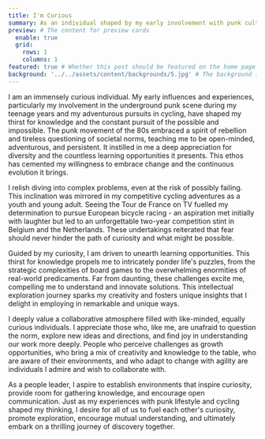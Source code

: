```yaml
---
title: I'm Curious
summary: As an individual shaped by my early involvement with punk culture and adventurous pursuits in cycling, I am immensely curious, constantly seeking to understand life's complex puzzles while respecting and appreciating diversity. I value collaboration with like-minded individuals, and as a leader, I strive to foster environments that celebrate curiosity, knowledge, and the thrill of discovery.
preview: # The content for preview cards
  enable: true
  grid:
    rows: 1
    columns: 1
featured: true # Whether this post should be featured on the home page
background: '../../assets/content/backgrounds/5.jpg' # The background image used for preview cards
---
```


I am an immensely curious individual. My early influences and experiences, particularly my involvement in the underground punk scene during my teenage years and my adventurous pursuits in cycling, have shaped my thirst for knowledge and the constant pursuit of the possible and impossible. The punk movement of the 80s embraced a spirit of rebellion and tireless questioning of societal norms, teaching me to be open-minded, adventurous, and persistent. It instilled in me a deep appreciation for diversity and the countless learning opportunities it presents. This ethos has cemented my willingness to embrace change and the continuous evolution it brings.

I relish diving into complex problems, even at the risk of possibly failing. This inclination was mirrored in my competitive cycling adventures as a youth and young adult. Seeing the Tour de France on TV fuelled my determination to pursue European bicycle racing - an aspiration met initially with laughter but led to an unforgettable two-year competition stint in Belgium and the Netherlands. These undertakings reiterated that fear should never hinder the path of curiosity and what might be possible.

Guided by my curiosity, I am driven to unearth learning opportunities. This thirst for knowledge propels me to intricately ponder life's puzzles, from the strategic complexities of board games to the overwhelming enormities of real-world predicaments. Far from daunting, these challenges excite me, compelling me to understand and innovate solutions. This intellectual exploration journey sparks my creativity and fosters unique insights that I delight in employing in remarkable and unique ways.

I deeply value a collaborative atmosphere filled with like-minded, equally curious individuals. I appreciate those who, like me, are unafraid to question the norm, explore new ideas and directions, and find joy in understanding our work more deeply. People who perceive challenges as growth opportunities, who bring a mix of creativity and knowledge to the table, who are aware of their environments, and who adapt to change with agility are individuals I admire and wish to collaborate with.

As a people leader, I aspire to establish environments that inspire curiosity, provide room for gathering knowledge, and encourage open communication. Just as my experiences with punk lifestyle and cycling shaped my thinking, I desire for all of us to fuel each other's curiosity, promote exploration, encourage mutual understanding, and ultimately embark on a thrilling journey of discovery together.
